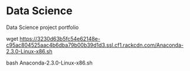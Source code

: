 # Data Science
Data Science project portfolio


wget https://3230d63b5fc54e62148e-c95ac804525aac4b6dba79b00b39d1d3.ssl.cf1.rackcdn.com/Anaconda-2.3.0-Linux-x86.sh


bash Anaconda-2.3.0-Linux-x86.sh



